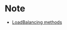 # Note
* [LoadBalancing methods](https://docs.nginx.com/nginx/admin-guide/load-balancer/http-load-balancer/#choosing-a-load-balancing-method)